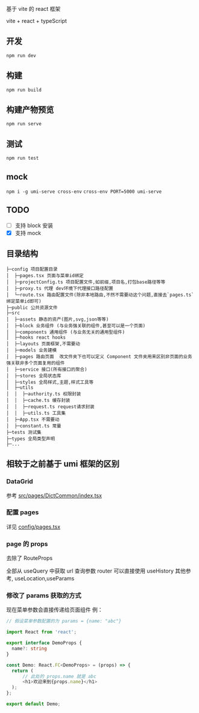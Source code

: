 基于 vite 的 react 框架

vite + react + typeScript

## 开发

`npm run dev`

## 构建

`npm run build`

## 构建产物预览

`npm run serve`

## 测试

`npm run test`

## mock

`npm i -g umi-serve cross-env`
`cross-env PORT=5000 umi-serve`

## TODO

- [ ] 支持 block 安装
- [x] 支持 mock

## 目录结构

```
├─config 项目配置目录
│  ├─pages.tsx 页面与菜单id绑定
│  ├─projectConfig.ts 项目配置文件,如前缀,项目名,打包base路径等等
│  ├─proxy.ts 代理 dev环境下代理接口路径配置
│  └─route.tsx 路由配置文件(除非本地路由,不然不需要动这个问题,直接去`pages.ts`绑定菜单id即可)
├─public 公共资源文件
├─src
│  ├─assets 静态的资产(图片,svg,json等等)
│  ├─block 业务组件 (与业务强关联的组件,甚至可以是一个页面)
│  ├─components 通用组件 (与业务无关的通用型组件)
│  ├─hooks react hooks
│  ├─layouts 页面框架,不需要动
│  ├─models 业务建模
│  ├─pages 路由页面  改文件夹下也可以定义 Component 文件夹用来区别非页面的业务强关联非多个页面复用的组件
│  ├─service 接口(所有接口的聚合)
│  ├─stores 全局状态库
│  ├─styles 全局样式,主题,样式工具等
│  ├─utils
│  │  ├─authority.ts 权限封装
│  │  ├─cache.ts 缓存封装
│  │  ├─request.ts request请求封装
│  │  ├─utils.ts 工具集
│  ├─App.tsx 不需要动
│  ├─constant.ts 常量
├─tests 测试集
├─types 全局类型声明
├─...

```

## 相较于之前基于 umi 框架的区别

### DataGrid

参考 [src/pages/DictCommon/index.tsx](./src/pages/DictCommon/index.tsx)

### 配置 pages

详见 [config/pages.tsx](./config/pages.tsx)

### page 的 props

去除了 RouteProps

全部从 useQuery 中获取 url 查询参数
router 可以直接使用 useHistory
其他参考, useLocation,useParams

### 修改了 params 获取的方式

现在菜单参数会直接传递给页面组件
例：

```typeScript
// 假设菜单参数配置的为 params = {name: "abc"}

import React from 'react';

export interface DemoProps {
  name?: string
}

const Demo: React.FC<DemoProps> = (props) => {
  return (
      // 此处的 props.name 就是 abc
      <h1>欢迎来到{props.name}</h1>
  );
};

export default Demo;

```
